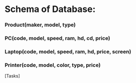 # Schema of Database:

### Product(maker, model, type)

### PC(code, model, speed, ram, hd, cd, price)

### Laptop(code, model, speed, ram, hd, price, screen)

### Printer(code, model, color, type, price)
 
 
 
[Tasks]

